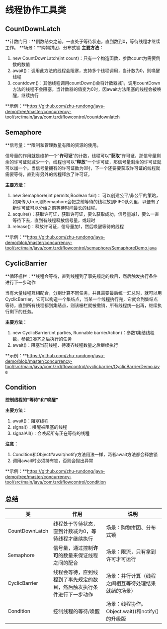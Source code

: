 # 线程协作工具类



## CountDownLatch

**计数门闩：**倒数结束之前，一直处于等待状态，直到数到0，等待线程才继续工作。
**场景：**购物拼团、分布式锁
**主要方法：**

1. new CountDownLatch(int count)：只有一个构造函数，参数count为需要倒数的数值
2. await()：调用此方法的线程会阻塞，支持多个线程调用，当计数为0，则唤醒线程
3. countdown()：其他线程调用countDown()会将计数器减1，调用countDown方法的线程不会阻塞。当计数器的值变为0时，因await方法阻塞的线程会被唤醒，继续执行

**示例：**https://github.com/zhu-rundong/java-demo/tree/master/concurrency-tool/src/main/java/com/zrd/flowcontrol/countdownlatch

## Semaphore

**信号量：**限制和管理数量有限的资源的使用。

信号量的作用就是维护一个”**许可证**”的计数，线程可以”**获取**”许可证，那信号量剩余的许可证就减少一个，线程也可以”**释放**”一个许可证，那信号量剩余的许可证就可以加一个。当信号量拥有的许可证数为0时，下一个还要要获取许可证的线程就需要等待，直到有另外的线程释放了许可证。

**主要方法：**

1. new Semaphore(int permits,Boolean fair)： 可以创建公平/非公平的策略，如果传入true,则Semaphore会把之前等待的线程放到FIFO队列里，以便有了新许可证可以分给之前等待时间最长的线程。
2. acquire()：获取许可证，获取许可证，要么获取成功，信号量减1，要么一直等待下去，直到有线程释放信号量，或超时
3. release()：释放许可证，信号量加1，然后唤醒等待的线程

**示例：**https://github.com/zhu-rundong/java-demo/blob/master/concurrency-tool/src/main/java/com/zrd/flowcontrol/semaphore/SemaphoreDemo.java

## CyclicBarrier

**循环栅栏：**线程会等待，直到线程到了事先规定的数目，然后触发执行条件进行下一步动作

当有大量线程互相配合，分别计算不同任务，并且需要最后统一汇总时，就可以用CyclicBarrier，它可以构造一个集结点，当某一个线程执行完，它就会到集结点等待，直到所有线程都到集结点，则该栅栏就被撤销，所有线程统一出再，继续执行剩下的任务。

**主要方法：**

1. new CyclicBarrier(int parties, Runnable barrierAction)：参数1集结线程数，参数2凑齐之后执行的任务
2. await()：阻塞当前线程，待凑齐线程数量之后继续执行

**示例：**https://github.com/zhu-rundong/java-demo/blob/master/concurrency-tool/src/main/java/com/zrd/flowcontrol/cyclicbarrier/CyclicBarrierDemo.java

## Condition

**控制线程的“等待”和“唤醒”**

**主要方法：**

1. await()：阻塞线程
2. signal()：唤醒被阻塞的线程
3. signalAll()：会唤起所有正在等待的线程

**注意：**

1. Condition和Object#await/notify方法用法一样，两者await方法都会释放锁
2. 调用await时必须持有锁，否则会抛出异常

**示例：**https://github.com/zhu-rundong/java-demo/tree/master/concurrency-tool/src/main/java/com/zrd/flowcontrol/condition

## 总结

| 类             | 作用                                                         | 说明                                                 |
| -------------- | ------------------------------------------------------------ | ---------------------------------------------------- |
| CountDownLatch | 线程处于等待状态，直到计数减为0，等待线程才继续执行          | 场景：购物拼团、分布式锁                             |
| Semaphore      | 信号量，通过控制**许可**的数量来保证线程之间的配合           | 场景：限流，只有拿到许可才可运行                     |
| CyclicBarrier  | 线程会等待，直到线程到了事先规定的数目，然后触发执行条件进行下一步动作 | 场景：并行计算（线程之间相互等待处理结果就绪的场景） |
| Condition      | 控制线程的等待/唤醒                                          | 场景：线程协作。Object.wait()和notify()的升级版      |









